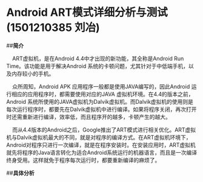 # Android ART模式详细分析与测试(1501210385 刘冶)

##**简介** 
    
&#160;&#160;&#160;&#160;ART虚拟机，是在Android 4.4中才出现的新功能，其全称是Android Run Time。该功能是用于解决Android 系统的卡顿问题，尤其针对于中低端手机，以及内存较小的手机。

&#160;&#160;&#160;&#160;众所周知，Android APK 应用程序一般都是使用JAVA编写的，因此Android 运行相应的应用程序时，都需要使用对应的JAVA 虚拟机环境。在4.4的版本之前，Android 系统所使用的JAVA虚拟机为Dalvik虚拟机。而Dalvik虚拟机的使用则是每次运行程序时，都要先在Dalvik虚拟机中进行编译。如果将程序关闭，再次打开时还需重新进行编译，效率低，而且程序开的越多，卡顿产生的越大。

&#160;&#160;&#160;&#160;而从4.4版本的Android之后，Google推出了ART模式进行相关优化。ART虚拟机与Dalvik虚拟机最大的不同，就是对程序的编译方式。在ART虚拟机环境下，Android对程序只进行一次编译，就是在程序安装时。在安装应用时，ART虚拟机就先将程序的Java语言转化为适合Android系统运行的机器语言，而且是一次编译终身受用。这样就免于程序每次运行时，都要重新编译的麻烦了。

##**具体分析** 


